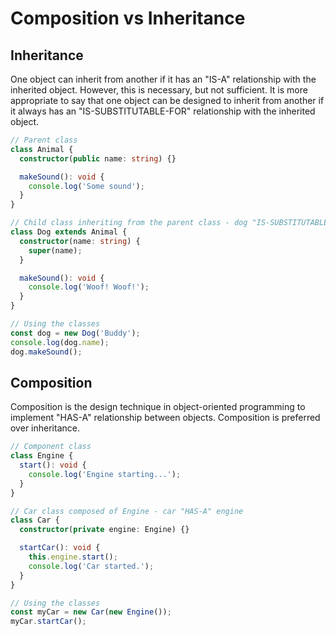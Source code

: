 # Composition vs Inheritance

## Inheritance

One object can inherit from another if it has an "IS-A" relationship with the inherited object. However, this is necessary, but not sufficient. It is more appropriate to say that one object can be designed to inherit from another if it always has an "IS-SUBSTITUTABLE-FOR" relationship with the inherited object.

```typescript
// Parent class
class Animal {
  constructor(public name: string) {}

  makeSound(): void {
    console.log('Some sound');
  }
}

// Child class inheriting from the parent class - dog "IS-SUBSTITUTABLE-FOR" animal
class Dog extends Animal {
  constructor(name: string) {
    super(name);
  }

  makeSound(): void {
    console.log('Woof! Woof!');
  }
}

// Using the classes
const dog = new Dog('Buddy');
console.log(dog.name);
dog.makeSound();
```

## Composition

Composition is the design technique in object-oriented programming to implement "HAS-A" relationship between objects.
Composition is preferred over inheritance.

```typescript
// Component class
class Engine {
  start(): void {
    console.log('Engine starting...');
  }
}

// Car class composed of Engine - car "HAS-A" engine
class Car {
  constructor(private engine: Engine) {}

  startCar(): void {
    this.engine.start();
    console.log('Car started.');
  }
}

// Using the classes
const myCar = new Car(new Engine());
myCar.startCar();
```
